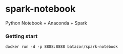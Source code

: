 # spark-notebook
Python Notebook + Anaconda + Spark

### Getting start

```
docker run -d -p 8888:8888 batazor/spark-notebook
```
